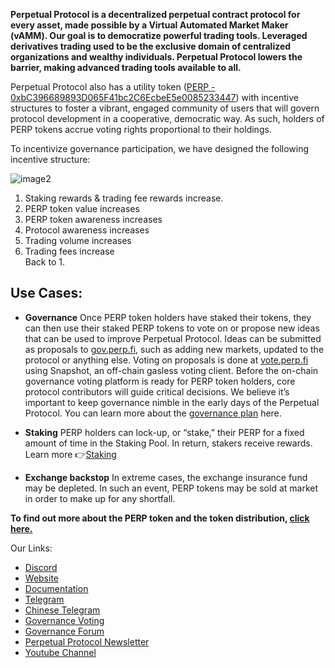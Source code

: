 **Perpetual Protocol is a decentralized perpetual contract protocol for every asset, made possible by a Virtual Automated Market Maker (vAMM). Our goal is to democratize powerful trading tools. Leveraged derivatives trading used to be the exclusive domain of centralized organizations and wealthy individuals. Perpetual Protocol lowers the barrier, making advanced trading tools available to all.**

Perpetual Protocol also has a utility token ([PERP - 0xbC396689893D065F41bc2C6EcbeE5e0085233447](https://etherscan.io/token/0xbC396689893D065F41bc2C6EcbeE5e0085233447)) with incentive structures to foster a vibrant, engaged community of users that will govern protocol development in a cooperative, democratic way. As such, holders of PERP tokens accrue voting rights proportional to their holdings.

To incentivize governance participation, we have designed the following incentive structure:

![image2](https://gblobscdn.gitbook.com/assets%2F-M4NnEO7A8AjB9r6SEz8%2F-MMU34SQblYqxG9hLytU%2F-MMU9mVYUGZXeb_CQvXG%2Fimage.png?alt=media&token=8004675f-eee0-4ffe-aede-66be52b08c05)

1. Staking rewards & trading fee rewards increase.
2. PERP token value increases
3. PERP token awareness increases
4. Protocol awareness increases
5. Trading volume increases
6. Trading fees increase  
Back to 1.

Use Cases:
----------

- **Governance**
Once PERP token holders have staked their tokens, they can then use their staked PERP tokens to vote on or propose new ideas that can be used to improve Perpetual Protocol. Ideas can be submitted as proposals to [gov.perp.fi](https://gov.perp.fi), such as adding new markets, updated to the protocol or anything else. Voting on proposals is done at [vote.perp.fi](https://vote.perp.fi/) using Snapshot, an off-chain gasless voting client. Before the on-chain governance voting platform is ready for PERP token holders, core protocol contributors will guide critical decisions. We believe it’s important to keep governance nimble in the early days of the Perpetual Protocol. You can learn more about the [governance plan](https://docs.perp.fi/getting-started/governance-plan) here.

- **Staking**
PERP holders can lock-up, or “stake,” their PERP for a fixed amount of time in the Staking Pool. In return, stakers receive rewards. Learn more 👉[Staking](https://docs.perp.fi/getting-started/staking)

- **Exchange backstop**
In extreme cases, the exchange insurance fund may be depleted. In such an event, PERP tokens may be sold at market in order to make up for any shortfall.

**To find out more about the PERP token and the token distribution, [click here.](https://docs.perp.fi/getting-started/perp-tokens)**

Our Links:

- [Discord](https://discord.com/invite/SxK4Zw9NgQ)
- [Website](https://perp.fi)
- [Documentation](https://docs.perp.fi)
- [Telegram](https://t.me/perpetualprotocol)
- [Chinese Telegram](https://t.me/perp_cn)
- [Governance Voting](https://vote.perp.fi)
- [Governance Forum](https://gov.perp.fi)
- [Perpetual Protocol Newsletter](https://perpetualprotocol.substack.com)
- [Youtube Channel](https://www.youtube.com/channel/UCHw_ewCPFofEmZMm7p-FvrA)
